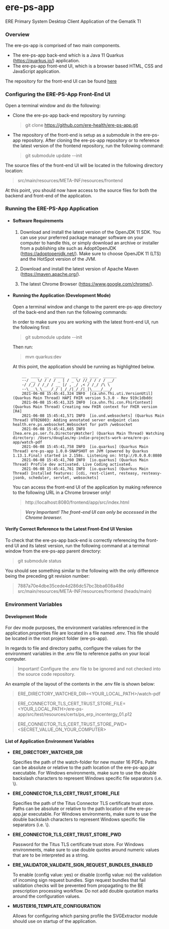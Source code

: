 # ere-ps-app
ERE Primary System Desktop Client Application of the Gematik TI


### Overview
The ere-ps-app is comprised of two main components. 

* The ere-ps-app back-end which is a Java 11 Quarkus (https://quarkus.io/) application.
* The ere-ps-app front-end UI, which is a browser based HTML, CSS and JavaScript application.

The repository for the front-end UI can be found [here](https://github.com/ere-health/front-end-ere.health)


### Configuring the ERE-PS-App Front-End UI

Open a terminal window and do the following:

* Clone the ere-ps-app back-end repository by running: 
  > git clone https://github.com/ere-health/ere-ps-app.git

* The repository of the front-end is setup as a submodule in the ere-ps-app repository. After 
  cloning the ere-ps-app repository or to reference the latest version of the frontend repository,
  run the following command:
  > git submodule update --init

The source files of the front-end UI will be located in the following directory location:
  > src/main/resources/META-INF/resources/frontend

At this point, you should now have access to the source files for both the backend and front-end of 
the application.


### Running the ERE-PS-App Application

* #### Software Requirements
  1. Download and install the latest version of the OpenJDK 11 SDK. You can use your preferred 
     package manager software on your computer to handle this, or simply download an archive or 
     installer from a publishing site such as AdoptOpenJDK (https://adoptopenjdk.net/).  Make sure 
     to choose OpenJDK 11 (LTS) and the HotSpot version of the JVM.
     
  2. Download and install the latest version of Apache Maven (https://maven.apache.org/). 
    
  3. The latest Chrome Browser (https://www.google.com/chrome/).
 
    
* #### Running the Application (Development Mode)
  Open a terminal window and change to the parent ere-ps-app directory of the back-end and then run 
  the following commands:
  
  In order to make sure you are working with the latest front-end UI, run the following first:
  > git submodule update --init
  
  Then run:
  
  > mvn quarkus:dev
  
  At this point, the application should be running as highlighted below.
  
  ```shell
      __  ____  __  _____   ___  __ ____  ______ 
      --/ __ \/ / / / _ | / _ \/ //_/ / / / __/
      -/ /_/ / /_/ / __ |/ , _/ ,< / /_/ /\ \   
      --\___\_\____/_/ |_/_/|_/_/|_|\____/___/   
      2021-06-08 15:45:41,324 INFO  [ca.uhn.fhi.uti.VersionUtil] (Quarkus Main Thread) HAPI FHIR version 5.3.0 - Rev 919c1dbddc
      2021-06-08 15:45:41,325 INFO  [ca.uhn.fhi.con.FhirContext] (Quarkus Main Thread) Creating new FHIR context for FHIR version [R4]
      2021-06-08 15:45:41,571 INFO  [io.und.websockets] (Quarkus Main Thread) UT026003: Adding annotated server endpoint class health.ere.ps.websocket.Websocket for path /websocket
      2021-06-08 15:45:41,665 INFO  [hea.ere.ps.ser.fs.DirectoryWatcher] (Quarkus Main Thread) Watching directory: /Users/douglas/my-indie-projects-work-area/ere-ps-app/watch-pdf
      2021-06-08 15:45:41,758 INFO  [io.quarkus] (Quarkus Main Thread) ere-ps-app 1.0.0-SNAPSHOT on JVM (powered by Quarkus 1.13.1.Final) started in 2.158s. Listening on: http://0.0.0.0:8080
      2021-06-08 15:45:41,760 INFO  [io.quarkus] (Quarkus Main Thread) Profile dev activated. Live Coding activated.
      2021-06-08 15:45:41,761 INFO  [io.quarkus] (Quarkus Main Thread) Installed features: [cdi, rest-client, resteasy, resteasy-jsonb, scheduler, servlet, websockets]
  ```
  You can access the front-end UI of the application by making reference to the following URL in a 
  Chrome browser only!
  
  > http://localhost:8080/frontend/app/src/index.html
  
  > ***Very Important! The front-end UI can only be accessed in the Chrome browser.***
  
#### Verify Correct Reference to the Latest Front-End UI Version

To check that the ere-ps-app back-end is correctly referencing the front-end 
UI and its latest version, run the following command at a terminal window from the ere-ps-app parent 
directory:

> git submodule status

You should see something similar to the following with the only difference being the preceding git
revision number:

>  7887a70e4dbe35cede4d286dc57bc3bba608a48d src/main/resources/META-INF/resources/frontend (heads/main)

### Environment Variables
#### Development Mode
For dev mode purposes, the environment variables referenced in the application.properties file 
are located in a file named .env. This file should be located in the root project folder 
(ere-ps-app).

In regards to file and directory paths, configure the values for the environment variables in the
.env file to reference paths on your local computer.

> Important! Configure the .env file to be ignored and not checked into the source code repository.

An example of the layout of the contents in the .env file is shown below:

>ERE_DIRECTORY_WATCHER_DIR=<YOUR_LOCAL_PATH>/watch-pdf

>ERE_CONNECTOR_TLS_CERT_TRUST_STORE_FILE=<YOUR_LOCAL_PATH>/ere-ps-app/src/test/resources/certs/ps_erp_incentergy_01.p12

>ERE_CONNECTOR_TLS_CERT_TRUST_STORE_PWD=<SECRET_VALUE_ON_YOUR_COMPUTER>

#### List of Application Environment Variables
* **ERE_DIRECTORY_WATCHER_DIR** 

    Specifies the path of the watch-folder for new muster 16 PDFs. Paths can be absolute or 
    relative to the path location of the ere-ps-app.jar executable.  For Windows environments, make 
    sure to use the double backslash characters to represent Windows specific file separators 
    (i.e. \\).
  
  
* **ERE_CONNECTOR_TLS_CERT_TRUST_STORE_FILE**
    
    Specifies the path of the Titus Connector TLS certificate trust store. Paths can be 
    absolute or relative to the path location of the ere-ps-app.jar executable. For Windows 
    environments, make sure to use the double backslash characters to represent Windows specific 
    file separators (i.e. \\).
  
  
* **ERE_CONNECTOR_TLS_CERT_TRUST_STORE_PWD**

    Password for the Titus TLS certificate trust store. For Windows environments, make sure to use
    double quotes around numeric values that are to be interpreted as a string. 
  
  
* **ERE_VALIDATOR_VALIDATE_SIGN_REQUEST_BUNDLES_ENABLED**

    To enable (config value: yes)  or disable (config value: no) the validation of incoming sign 
    request bundles.  Sign request bundles that fail validation checks will be prevented from 
    propagating to the BE prescription processing workflow. Do not add double quotation marks 
    around the configuration values.
  

* **MUSTER16_TEMPLATE_CONFIGURATION**

    Allows for configuring which parsing profile the SVGExtractor module should use on startup of 
    the application.

